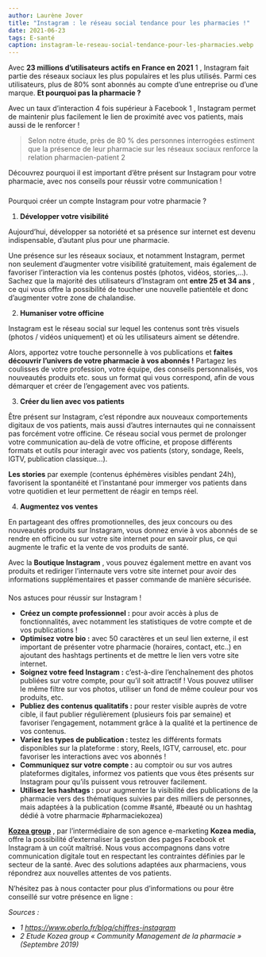 ```yaml
---
author: Laurène Jover
title: "Instagram : le réseau social tendance pour les pharmacies !"
date: 2021-06-23
tags: E-santé
caption: instagram-le-reseau-social-tendance-pour-les-pharmacies.webp
---
```




 Avec
 **23 millions d’utilisateurs actifs en France en 2021** 
1 
 , Instagram fait partie des réseaux sociaux les plus populaires et les plus utilisés. Parmi ces utilisateurs, plus de 80% sont abonnés au compte d’une entreprise ou d’une marque.
 **Et pourquoi pas la pharmacie ?** 
  

 Avec un taux d’interaction 4 fois supérieur à Facebook
 1 
 , Instagram permet de maintenir plus facilement le lien de proximité avec vos patients, mais aussi de le renforcer !
 



> 
> 
>  Selon notre étude, près de 80 % des personnes interrogées estiment que la présence de leur pharmacie sur les réseaux sociaux renforce la relation pharmacien-patient
>  2 
> 
> 
> 
> 



 Découvrez pourquoi il est important d’être présent sur Instagram pour votre pharmacie, avec nos conseils pour réussir votre communication !
 


### 
 Pourquoi créer un compte Instagram pour votre pharmacie ?


1. **Développer votre visibilité**



 Aujourd’hui, développer sa notoriété et sa présence sur internet est devenu indispensable, d’autant plus pour une pharmacie.
 



 Une présence sur les réseaux sociaux, et notamment Instagram, permet non seulement d’augmenter votre visibilité gratuitement, mais également de favoriser l’interaction via les contenus postés (photos, vidéos, stories,…). Sachez que la majorité des utilisateurs d’Instagram ont
 **entre 25 et 34 ans** 
 , ce qui vous offre la possibilité de toucher une nouvelle patientèle et donc d’augmenter votre zone de chalandise.
 


2. **Humaniser votre officine**



 Instagram est le réseau social sur lequel les contenus sont très visuels (photos / vidéos uniquement) et où les utilisateurs aiment se détendre.
 



 Alors, apportez votre touche personnelle à vos publications et
 **faites découvrir l’univers de votre pharmacie à vos abonnés !** 
 Partagez les coulisses de votre profession, votre équipe, des conseils personnalisés, vos nouveautés produits etc. sous un format qui vous correspond, afin de vous démarquer et créer de l’engagement avec vos patients.
 


3. **Créer du lien avec vos patients**



 Être présent sur Instagram, c’est répondre aux nouveaux comportements digitaux de vos patients, mais aussi d’autres internautes qui ne connaissent pas forcément votre officine. Ce réseau social vous permet de prolonger votre communication au-delà de votre officine, et propose différents formats et outils pour interagir avec vos patients (story, sondage, Reels, IGTV, publication classique…).
 



**Les stories** 
 par exemple (contenus éphémères visibles pendant 24h), favorisent la spontanéité et l’instantané pour immerger vos patients dans votre quotidien et leur permettent de réagir en temps réel.
 


4. **Augmentez vos ventes**



 En partageant des offres promotionnelles, des jeux concours ou des nouveautés produits sur Instagram, vous donnez envie à vos abonnés de se rendre en officine ou sur votre site internet pour en savoir plus, ce qui augmente le trafic et la vente de vos produits de santé.
 



 Avec la
 **Boutique Instagram** 
 , vous pouvez également mettre en avant vos produits et rediriger l’internaute vers votre site internet pour avoir des informations supplémentaires et passer commande de manière sécurisée.
 


#### 
 Nos astuces pour réussir sur Instagram !


* **Créez un compte professionnel :** 
 pour avoir accès à plus de fonctionnalités, avec notamment les statistiques de votre compte et de vos publications !
* **Optimisez votre bio :** 
 avec 50 caractères et un seul lien externe, il est important de présenter votre pharmacie (horaires, contact, etc..) en ajoutant des hashtags pertinents et de mettre le lien vers votre site internet.
* **Soignez votre feed Instagram :** 
 c’est-à-dire l’enchaînement des photos publiées sur votre compte, pour qu’il soit attractif ! Vous pouvez utiliser le même filtre sur vos photos, utiliser un fond de même couleur pour vos produits, etc.
* **Publiez des contenus qualitatifs :** 
 pour rester visible auprès de votre cible, il faut publier régulièrement (plusieurs fois par semaine) et favoriser l’engagement, notamment grâce à la qualité et la pertinence de vos contenus.
* **Variez les types de publication :** 
 testez les différents formats disponibles sur la plateforme : story, Reels, IGTV, carrousel, etc. pour favoriser les interactions avec vos abonnés !
* **Communiquez sur votre compte :** 
 au comptoir ou sur vos autres plateformes digitales, informez vos patients que vous êtes présents sur Instagram pour qu’ils puissent vous retrouver facilement.
* **Utilisez les hashtags :** 
 pour augmenter la visibilité des publications de la pharmacie vers des thématiques suivies par des milliers de personnes, mais adaptées à la publication (comme #santé, #beauté ou un hashtag dédié à votre pharmacie #pharmaciekozea)







**[Kozea group](https://www.kozea.fr/)**
 , par l’intermédiaire de son agence e-marketing
 **Kozea media,** 
 offre la possibilité d’externaliser la gestion des pages Facebook et Instagram à un coût maîtrisé. Nous vous accompagnons dans votre communication digitale tout en respectant les contraintes définies par le secteur de la santé. Avec des solutions adaptées aux pharmaciens, vous répondrez aux nouvelles attentes de vos patients.
 



 N’hésitez pas à nous contacter pour plus d’informations ou pour être conseillé sur votre présence en ligne :
 



*Sources :* 



* *1 
<https://www.oberlo.fr/blog/chiffres-instagram>*
* *2 
 Etude Kozea group « Community Management de la pharmacie » (Septembre 2019)*








